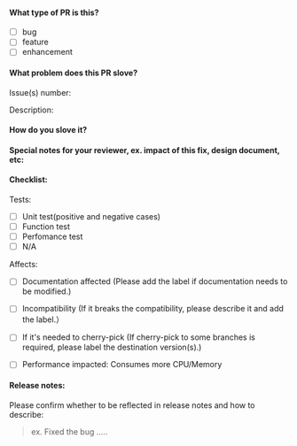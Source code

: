 <!--
Thanks for your contributing!
In order to review PR more efficiently, please add information according to the template.
-->

#### What type of PR is this?
- [ ] bug
- [ ] feature
- [ ] enhancement

#### What problem does this PR slove?
Issue(s) number: 

Description:


#### How do you slove it?


  
#### Special notes for your reviewer, ex. impact of this fix, design document, etc:



#### Checklist:
Tests:
- [ ] Unit test(positive and negative cases)
- [ ] Function test
- [ ] Perfomance test
- [ ] N/A

Affects:
- [ ] Documentation affected (Please add the label if documentation needs to be modified.)
- [ ] Incompatibility (If it breaks the compatibility, please describe it and add the label.）
- [ ] If it's needed to cherry-pick (If cherry-pick to some branches is required, please label the destination version(s).)
- [ ] Performance impacted: Consumes more CPU/Memory


#### Release notes:

Please confirm whether to be reflected in release notes and how to describe:
> ex. Fixed the bug .....

